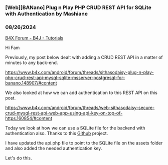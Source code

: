 ### [Web][BANano] Plug n Play PHP CRUD REST API for SQLite with Authentication by Mashiane
### 08/26/2024
[B4X Forum - B4J - Tutorials](https://www.b4x.com/android/forum/threads/162741/)

Hi Fam  
  
Previously, my post below dealt with adding a CRUD REST API in a matter of minutes to any back-end.  
  
<https://www.b4x.com/android/forum/threads/sithasodaisy-plug-n-play-php-crud-rest-api-mysql-sqlite-msserver-postgresql-for-banano.148907/#content>  
  
We also looked at how we can add authentication to this REST API on this post.  
  
<https://www.b4x.com/android/forum/threads/web-sithasodaisy-secure-crud-mysql-rest-api-web-app-using-api-key-on-top-of-https.160854/#content>  
  
Today we look at how we can use a SQLite file for the backend with authentication also. Thanks to this [Github](https://github.com/mevdschee/php-crud-api) project.  
  
I have updated the api.php file to point to the SQLite file on the assets folder and also added the needed authentication key.  
  
Let's do this.
